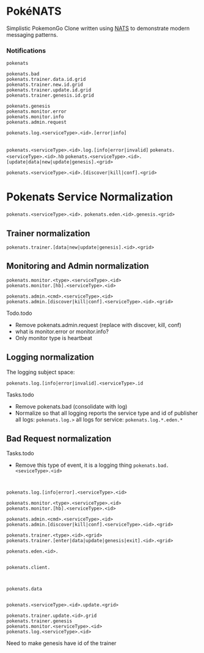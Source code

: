 # PokéNATS
Simplistic PokemonGo Clone written using [NATS](http://nats.io) to demonstrate modern messaging patterns.

### Notifications

```
pokenats

pokenats.bad
pokenats.trainer.data.id.grid
pokenats.trainer.new.id.grid
pokenats.trainer.update.id.grid
pokenats.trainer.genesis.id.grid

pokenats.genesis
pokenats.monitor.error
pokenats.monitor.info
pokenats.admin.request

pokenats.log.<serviceType>.<id>.[error|info]


```

`pokenats.<serviceType>.<id>.log.[info|error|invalid]`
`pokenats.<serviceType>.<id>.hb`
`pokenats.<serviceType>.<id>.[update|data|new|update|genesis].<grid>`

`pokenats.<serviceType>.<id>.[discover|kill|conf].<grid>`



# Pokenats Service Normalization
`pokenats.<serviceType>.<id>.`
`pokenats.eden.<id>.genesis.<grid>`

## Trainer normalization
`pokenats.trainer.[data|new|update|genesis].<id>.<grid>`

## Monitoring and Admin normalization
```
pokenats.monitor.<type>.<serviceType>.<id>
pokenats.monitor.[hb].<serviceType>.<id>

pokenats.admin.<cmd>.<serviceType>.<id>
pokenats.admin.[discover|kill|conf].<serviceType>.<id>.<grid>
```

Todo.todo
- Remove pokenats.admin.request (replace with discover, kill, conf)
- what is monitor.error or monitor.info?
- Only monitor type is heartbeat

## Logging normalization
The logging subject space:

`pokenats.log.[info|error|invalid].<serviceType>.id`

Tasks.todo
- Remove pokenats.bad (consolidate with log) 
- Normalize so that all logging reports the service type and id of publisher
all logs:
`pokenats.log.>`
all logs for service:
`pokenats.log.*.eden.*`


## Bad Request normalization
Tasks.todo
- Remove this type of event, it is a logging thing
`pokenats.bad.<seviceType>.<id>`



```


pokenats.log.[info|error].<serviceType>.<id>

pokenats.monitor.<type>.<serviceType>.<id>
pokenats.monitor.[hb].<serviceType>.<id>

pokenats.admin.<cmd>.<serviceType>.<id>
pokenats.admin.[discover|kill|conf].<serviceType>.<id>.<grid>

pokenats.trainer.<type>.<id>.<grid>
pokenats.trainer.[enter|data|update|genesis|exit].<id>.<grid>

pokenats.eden.<id>.


pokenats.client.



pokenats.data


pokenats.<serviceType>.<id>.update.<grid>

pokenats.trainer.update.<id>.grid
pokenats.trainer.genesis
pokenats.monitor.<serviceType>.<id>
pokenats.log.<serviceType>.<id>
```

Need to make genesis have id of the trainer